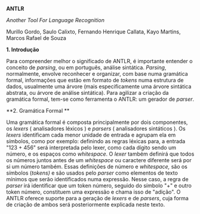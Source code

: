 **ANTLR**

_Another Tool For Language Recognition_

Murillo Gordo, Saulo Calixto, Fernando Henrique Callata, Kayo Martins, Marcos Rafael de Souza

**1. Introdução**

Para compreender melhor o  significado de ANTLR, é importante entender o conceito de _parsing_, ou em português, análise sintática. _Parsing_, normalmente, envolve reconhecer e organizar, com base numa gramática formal, informações que estão em formato de _tokens_ numa estrutura de dados, usualmente uma árvore (mais especificamente uma árvore sintática abstrata, ou árvore de análise sintática).  Para agilizar a criação da gramática formal, tem-se como ferramenta o ANTLR: um gerador de _parser_.

**2. Gramática Formal       **

Uma gramática formal é composta principalmente por dois componentes, os _lexers_ ( analisadores léxicos ) e _parsers_ ( analisadores sintáticos ). Os _lexers_ identificam cada menor unidade de entrada e agrupam ela em símbolos, como por exemplo: definindo as regras léxicas para, a entrada &quot;123 + 456&quot; será interpretada pelo lexer, como cada dígito sendo um número, e os espaços como _whitespace_. O _lexer_ também definirá que todos os números juntos antes de um _whitespace_ ou caractere diferente será por si um número também. Essas definições de número e _whitespace,_ são os símbolos (_tokens)_ e são usados pelo _parser_ como elementos de texto mínimos que serão identificados numa expressão. Nesse caso, a regra de _parser_ irá identificar que um token número, seguido do símbolo &quot;+&quot; e outro token número, constituem uma expressão e chama isso de &quot;adição&quot;. O ANTLR oferece suporte para a geração de _lexers_ e de _parsers_, cuja forma de criação de ambos será posteriormente explicada neste texto.
